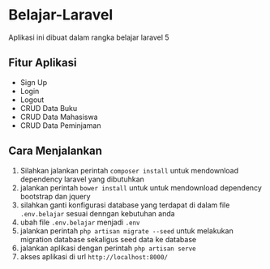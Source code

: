 # Belajar-Laravel

Aplikasi ini dibuat dalam rangka belajar laravel 5

## Fitur Aplikasi

* Sign Up
* Login
* Logout
* CRUD Data Buku
* CRUD Data Mahasiswa
* CRUD Data Peminjaman

## Cara Menjalankan

1. Silahkan jalankan perintah `composer install` untuk mendownload dependency laravel yang dibutuhkan
2. jalankan perintah `bower install` untuk untuk mendownload dependency bootstrap dan jquery
3. silahkan ganti konfigurasi database yang terdapat di dalam file `.env.belajar` sesuai denngan kebutuhan anda
4. ubah file `.env.belajar` menjadi `.env`
5. jalankan perintah `php artisan migrate --seed` untuk melakukan migration database sekaligus seed data ke database
6. jalankan aplikasi dengan perintah `php artisan serve`
7. akses aplikasi di url `http://localhost:8000/`
